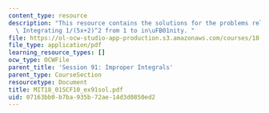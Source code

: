 ```yaml
---
content_type: resource
description: "This resource contains the solutions for the problems related to the\
  \ Integrating 1/(5x+2)^2 from 1 to in\uFB01nity. "
file: https://ol-ocw-studio-app-production.s3.amazonaws.com/courses/18-01sc-single-variable-calculus-fall-2010/07163bb0b7ba935b72ae14d3d0850ed2_MIT18_01SCF10_ex91sol.pdf
file_type: application/pdf
learning_resource_types: []
ocw_type: OCWFile
parent_title: 'Session 91: Improper Integrals'
parent_type: CourseSection
resourcetype: Document
title: MIT18_01SCF10_ex91sol.pdf
uid: 07163bb0-b7ba-935b-72ae-14d3d0850ed2
---
```

